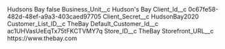 <?xml version="1.0" encoding="UTF-8"?>
<CustomMetadata xmlns="http://soap.sforce.com/2006/04/metadata" xmlns:xsi="http://www.w3.org/2001/XMLSchema-instance" xmlns:xsd="http://www.w3.org/2001/XMLSchema">
    <label>Hudsons Bay</label>
    <protected>false</protected>
    <values>
        <field>Business_Unit__c</field>
        <value xsi:type="xsd:string">Hudson&apos;s Bay</value>
    </values>
    <values>
        <field>Client_Id__c</field>
        <value xsi:type="xsd:string">0c67fe58-482d-48ef-a9a3-403caed97705</value>
    </values>
    <values>
        <field>Client_Secret__c</field>
        <value xsi:type="xsd:string">HudsonBay2020</value>
    </values>
    <values>
        <field>Customer_List_ID__c</field>
        <value xsi:type="xsd:string">TheBay</value>
    </values>
    <values>
        <field>Default_Customer_Id__c</field>
        <value xsi:type="xsd:string">ac1UHVasUeEqTx75tFKCTVMY7q</value>
    </values>
    <values>
        <field>Store_ID__c</field>
        <value xsi:type="xsd:string">TheBay</value>
    </values>
    <values>
        <field>Storefront_URL__c</field>
        <value xsi:type="xsd:string">https://www.thebay.com</value>
    </values>
</CustomMetadata>
